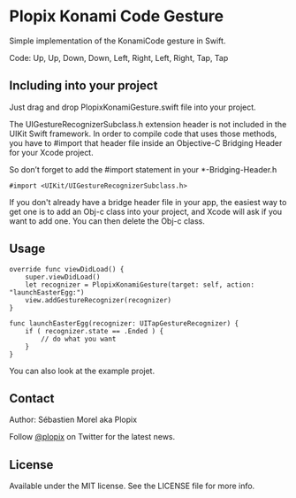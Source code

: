 Plopix Konami Code Gesture
==========================

Simple implementation of the KonamiCode gesture in Swift. 

Code: Up, Up, Down, Down, Left, Right, Left, Right, Tap, Tap

Including into your project
---------------------------

Just drag and drop PlopixKonamiGesture.swift file into your project.

The UIGestureRecognizerSubclass.h extension header is not included in the UIKit Swift framework. In order to compile code that uses those methods, you have to #import that header file inside an Objective-C Bridging Header for your Xcode project.

So don’t forget to add the #import statement in your *-Bridging-Header.h

	#import <UIKit/UIGestureRecognizerSubclass.h>
	
If you don't already have a bridge header file in your app, the easiest way to get one is to add an Obj-c class into your project, and Xcode will ask if you want to add one. You can then delete the Obj-c class.


Usage
-----

	override func viewDidLoad() {
        super.viewDidLoad()
        let recognizer = PlopixKonamiGesture(target: self, action: "launchEasterEgg:")
        view.addGestureRecognizer(recognizer)        
    }
    
    func launchEasterEgg(recognizer: UITapGestureRecognizer) {
        if ( recognizer.state == .Ended ) {
			// do what you want
        }
    }

You can also look at the example projet.


Contact
-------
Author: Sébastien Morel aka Plopix

Follow [@plopix](http://twitter.com/plopix) on Twitter for the latest news.

License
------------
Available under the MIT license. See the LICENSE file for more info.
